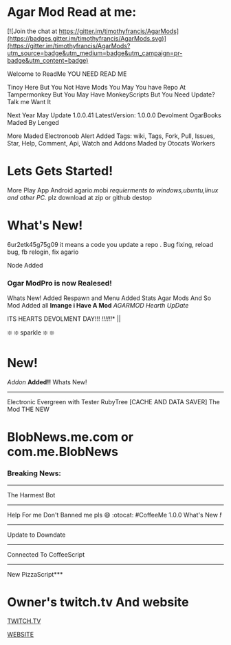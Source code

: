 # Agar Mod Read at me:

[![Join the chat at https://gitter.im/timothyfrancis/AgarMods](https://badges.gitter.im/timothyfrancis/AgarMods.svg)](https://gitter.im/timothyfrancis/AgarMods?utm_source=badge&utm_medium=badge&utm_campaign=pr-badge&utm_content=badge)

Welcome to ReadMe YOU NEED READ ME

Tinoy Here But You Not Have Mods You May You have Repo At Tampermonkey But You May Have MonkeyScripts But
You Need Update? Talk me Want It

Next Year May Update  1.0.0.41
LatestVersion: 1.0.0.0 Devolment
OgarBooks Maded By Lenged

More Maded Electronoob
Alert Added
Tags: wiki, Tags, Fork, Pull, Issues, Star, Help, Comment, Api, Watch and Addons
Maded by Otocats Workers

# Lets Gets Started!
More Play App Android agario.mobi
*requierments to windows,ubuntu,linux and other PC.*
plz download at zip or github destop

# What's New!

6ur2etk45g75g09 it means a code you update a repo . Bug fixing, reload bug, fb relogin, fix agario

Node Added
### Ogar ModPro is now Realesed!
Whats New!
Added Respawn and Menu
Added Stats
Agar Mods
And So Mod Added all
**Imange i Have A Mod**
_AGARMOD Hearth UpDate_

ITS HEARTS DEVOLMENT DAY!!! *!!!!!!**
                    ||
                    
:sparkle: :sparkle: sparkle :sparkle: :sparkle:

# New!
_Addon_ **Added!!**
Whats New!
***
Electronic Evergreen with Tester
RubyTree [CACHE AND DATA SAVER]
The Mod THE NEW
# BlobNews.me.com or com.me.BlobNews
### Breaking News:
***
The Harmest Bot
***
Help For me Don't Banned me pls :smile: :otocat:
#CoffeeMe
1.0.0 What's New _**!**_
***
Update to Downdate
***
Connected To CoffeeScript
***
New PizzaScript***
# Owner's twitch.tv And website
[TWITCH.TV](http://www.twitch.tv/timothyfrancisplays)

[WEBSITE](http://tinoyplays.weebly.com)
